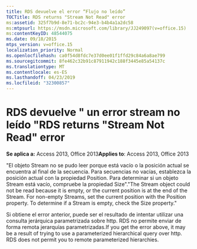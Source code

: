 ```yaml
---
title: RDS devuelve el error “Flujo no leído”
TOCTitle: RDS returns "Stream Not Read" error
ms:assetid: 325f7b9d-8e71-bc2c-94e3-b4b4a1a2dc58
ms:mtpsurl: https://msdn.microsoft.com/library/JJ249097(v=office.15)
ms:contentKeyID: 48544075
ms.date: 09/18/2015
mtps_version: v=office.15
localization_priority: Normal
ms.openlocfilehash: ca0f54d8fdc7e37d0ee01f1ffd29c84a6a8ae799
ms.sourcegitcommit: 8fe462c32b91c87911942c188f3445e85a54137c
ms.translationtype: MT
ms.contentlocale: es-ES
ms.lasthandoff: 04/23/2019
ms.locfileid: "32300857"
---
```

# <a name="rds-returns-stream-not-read-error"></a><span data-ttu-id="0b45c-102">RDS devuelve \" un error stream no leído \"</span><span class="sxs-lookup"><span data-stu-id="0b45c-102">RDS returns \"Stream Not Read\" error</span></span>


<span data-ttu-id="0b45c-103">**Se aplica a:** Access 2013, Office 2013</span><span class="sxs-lookup"><span data-stu-id="0b45c-103">**Applies to**: Access 2013, Office 2013</span></span>

<span data-ttu-id="0b45c-p101">"El objeto Stream no se pudo leer porque está vacío o la posición actual se encuentra al final de la secuencia. Para secuencias no vacías, establezca la posición actual con la propiedad Position. Para determinar si un objeto Stream está vacío, compruebe la propiedad Size".</span><span class="sxs-lookup"><span data-stu-id="0b45c-p101">"The Stream object could not be read because it is empty, or the current position is at the end of the Stream. For non-empty Streams, set the current position with the Position property. To determine if a Stream is empty, check the Size property."</span></span>

<span data-ttu-id="0b45c-p102">Si obtiene el error anterior, puede ser el resultado de intentar utilizar una consulta jerárquica parametrizada sobre http. RDS no permite enviar de forma remota jerarquías parametrizadas.</span><span class="sxs-lookup"><span data-stu-id="0b45c-p102">If you get the error above, it may be a result of trying to use a parameterized hierarchical query over http. RDS does not permit you to remote parameterized hierarchies.</span></span>

